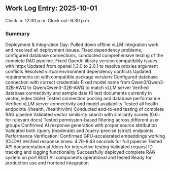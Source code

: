## Work Log Entry: 2025-10-01

Clock in: 12:30 p.m.
Clock out: 6:30 p.m.

### Summary

Deployment & Integration Day:
Pulled down offline vLLM integration work and resolved all deployment issues. Fixed  dependency problems, configured database connections, conducted comprehensive testing of the complete RAG pipeline.
Fixed OpenAI library version compatibility issues with httpx
Updated from openai 1.3.0 to 2.0.1 to resolve proxies argument conflicts
Resolved virtual environment dependency conflicts
Updated requirements.txt with compatible package versions
Configured database connection with correct credentials
Fixed model name from Qwen3/Qwen3-32B-AWQ to Qwen/Qwen3-32B-AWQ to match vLLM server
Verified database connectivity and sample data (6 test documents currently in vector_index table)
Tested connection pooling and database performance
Verified vLLM server connectivity and model availability
Tested all health endpoints (/health, /health/vllm)
Conducted end-to-end testing of complete RAG pipeline
Validated vector similarity search with similarity scores (0.6+ for relevant docs)
Tested permission-based filtering across different user groups
Confirmed AI response generation with proper source attribution
Validated both /query (moderate) and /query-precise (strict) endpoints
Performance Verification:
Confirmed GPU-accelerated embeddings working (CUDA)
Verified response times: 4.76-8.63 seconds for full pipeline
Tested API documentation at /docs for interactive testing
Validated request ID tracking and logging functionality
Successfully deployed complete RAG system on port 8001
All components operational and tested
Ready for production use and frontend integration